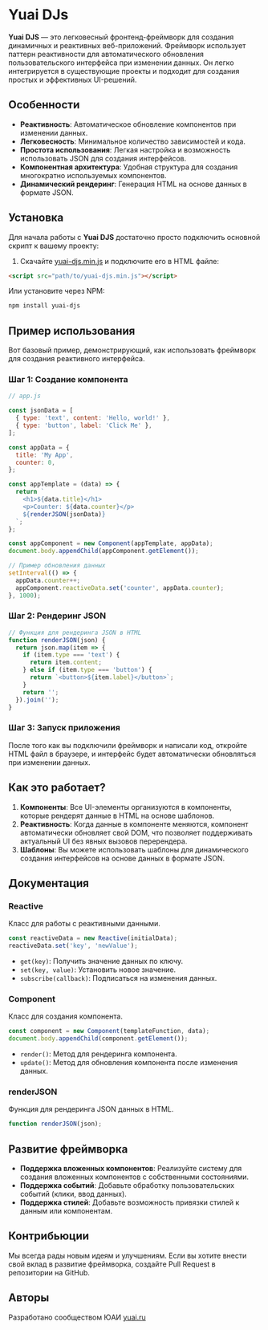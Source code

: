 
# Yuai DJs

**Yuai DJS** — это легковесный фронтенд-фреймворк для создания динамичных и реактивных веб-приложений. Фреймворк использует паттерн реактивности для автоматического обновления пользовательского интерфейса при изменении данных. Он легко интегрируется в существующие проекты и подходит для создания простых и эффективных UI-решений.

## Особенности

- **Реактивность**: Автоматическое обновление компонентов при изменении данных.
- **Легковесность**: Минимальное количество зависимостей и кода.
- **Простота использования**: Легкая настройка и возможность использовать JSON для создания интерфейсов.
- **Компонентная архитектура**: Удобная структура для создания многократно используемых компонентов.
- **Динамический рендеринг**: Генерация HTML на основе данных в формате JSON.

## Установка

Для начала работы с **Yuai DJS** достаточно просто подключить основной скрипт к вашему проекту:

1. Скачайте [yuai-djs.min.js](https://github.com/yourusername/yuai-djs/releases/latest/download/yuai-djs.min.js) и подключите его в HTML файле:
   
```html
<script src="path/to/yuai-djs.min.js"></script>
```

Или установите через NPM:

```bash
npm install yuai-djs
```

## Пример использования

Вот базовый пример, демонстрирующий, как использовать фреймворк для создания реактивного интерфейса.

### Шаг 1: Создание компонента

```javascript
// app.js

const jsonData = [
  { type: 'text', content: 'Hello, world!' },
  { type: 'button', label: 'Click Me' },
];

const appData = {
  title: 'My App',
  counter: 0,
};

const appTemplate = (data) => {
  return `
    <h1>${data.title}</h1>
    <p>Counter: ${data.counter}</p>
    ${renderJSON(jsonData)}
  `;
};

const appComponent = new Component(appTemplate, appData);
document.body.appendChild(appComponent.getElement());

// Пример обновления данных
setInterval(() => {
  appData.counter++;
  appComponent.reactiveData.set('counter', appData.counter);
}, 1000);
```

### Шаг 2: Рендеринг JSON

```javascript
// Функция для рендеринга JSON в HTML
function renderJSON(json) {
  return json.map(item => {
    if (item.type === 'text') {
      return item.content;
    } else if (item.type === 'button') {
      return `<button>${item.label}</button>`;
    }
    return '';
  }).join('');
}
```

### Шаг 3: Запуск приложения

После того как вы подключили фреймворк и написали код, откройте HTML файл в браузере, и интерфейс будет автоматически обновляться при изменении данных.

## Как это работает?

1. **Компоненты**: Все UI-элементы организуются в компоненты, которые рендерят данные в HTML на основе шаблонов.
2. **Реактивность**: Когда данные в компоненте меняются, компонент автоматически обновляет свой DOM, что позволяет поддерживать актуальный UI без явных вызовов перерендера.
3. **Шаблоны**: Вы можете использовать шаблоны для динамического создания интерфейсов на основе данных в формате JSON.

## Документация

### Reactive

Класс для работы с реактивными данными.

```javascript
const reactiveData = new Reactive(initialData);
reactiveData.set('key', 'newValue');
```

- `get(key)`: Получить значение данных по ключу.
- `set(key, value)`: Установить новое значение.
- `subscribe(callback)`: Подписаться на изменения данных.

### Component

Класс для создания компонента.

```javascript
const component = new Component(templateFunction, data);
document.body.appendChild(component.getElement());
```

- `render()`: Метод для рендеринга компонента.
- `update()`: Метод для обновления компонента после изменения данных.

### renderJSON

Функция для рендеринга JSON данных в HTML.

```javascript
function renderJSON(json);
```

## Развитие фреймворка

- **Поддержка вложенных компонентов**: Реализуйте систему для создания вложенных компонентов с собственными состояниями.
- **Поддержка событий**: Добавьте обработку пользовательских событий (клики, ввод данных).
- **Поддержка стилей**: Добавьте возможность привязки стилей к данным или компонентам.

## Контрибьюции

Мы всегда рады новым идеям и улучшениям. Если вы хотите внести свой вклад в развитие фреймворка, создайте Pull Request в репозитории на GitHub.

## Авторы

Разработано сообществом ЮАИ [yuai.ru](https://yuai.ru) 
